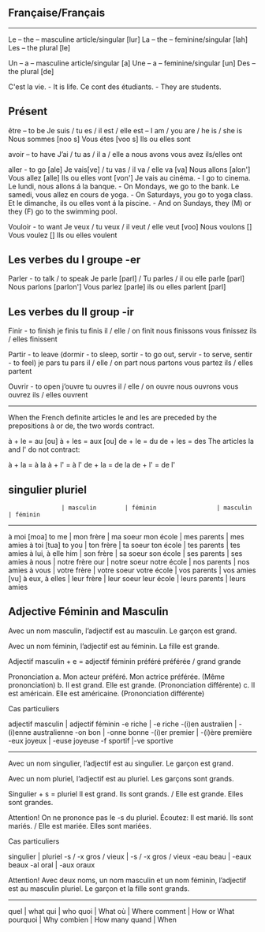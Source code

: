 Française/Français
-------------------------------------------------------------------------
--------------------------------------------------------------------------
Le – the – masculine article/singular [lur]
La – the – feminine/singular [lah]
Les – the plural [le]

Un – a – masculine article/singular [a]
Une – a – feminine/singular [un]
Des – the plural [de]

C'est la vie. - It is life.
Ce cont des étudiants. - They are students.

Présent
---------------------------------------------------------------------------
être – to be
Je suis / tu es / il est / elle est – I am / you are / he is / she is
Nous sommes [noo s]
Vous étes [voo s]
Ils ou elles sont

avoir – to have
J’ai / tu as / il a / elle a
nous avons
vous avez
ils/elles ont

aller - to go [ale]
Je vais[ve] / tu vas / il va / elle va [va]
Nous allons [alon']
Vous allez [alle]
Ils ou elles vont [von']
Je vais au cinéma. - I go to cinema.
Le lundi, nous allons á la banque. - On Mondays, we go to the bank.
Le samedi, vous allez en cours de yoga. - On Saturdays, you go to yoga class.
Et le dimanche, ils ou elles vont á la piscine. - And on Sundays, they (M) or they (F) go to the swimming pool.

Vouloir - to want
Je veux / tu veux / il veut / elle veut [voo]
Nous voulons []
Vous voulez []
Ils ou elles voulent


Les verbes du I groupe -er
---------------------------------------------------------------------------
Parler - to talk / to speak
Je parle [parl] / Tu parles / il ou elle parle [parl]
Nous parlons [parlon']
Vous parlez [parle]
ils ou elles parlent [parl]

Les verbes du II group -ir
---------------------------------------------------------------------------

Finir - to finish
je finis
tu finis
il / elle / on finit
nous finissons
vous finissez
ils / elles finissent

Partir - to leave (dormir - to sleep, sortir - to go out, servir - to serve, sentir - to feel)
je pars
tu pars
il / elle / on part
nous partons
vous partez
ils / elles partent

Ouvrir - to open
j’ouvre
tu ouvres
il / elle / on ouvre
nous ouvrons
vous ouvrez
ils / elles ouvrent

----------------------------------------------------------------------------
When the French definite articles le and les are preceded by the prepositions à or de, the two words contract.

à + le = au [ou]
à + les = aux [ou]
de + le = du
de + les = des
The articles la and l' do not contract:

à + la = à la
à + l' = à l'
de + la = de la
de + l' = de l'


singulier pluriel
----------------------------------------------------------------------------------------
                   | masculin        | féminin                 | masculin      | féminin
----------------------------------------------------------------------------------------                   
à moi [moa] to me  | mon frère       | ma soeur mon école      | mes parents   | mes amies
à toi [tua] to you | ton frère       | ta soeur ton école      | tes parents   | tes amies
à lui, à elle him  | son frère       | sa soeur son école      | ses parents   | ses amies
à nous             | notre frère our | notre soeur notre école | nos parents   | nos amies
à vous             | votre frère     | votre soeur votre école | vos parents   | vos amies [vu]
à eux, à elles     | leur frère      | leur soeur leur école   | leurs parents | leurs amies


Adjective Féminin and Masculin
-----------------------------------------------------------------------------------------
Avec un nom masculin, l’adjectif est au masculin.
Le garçon est grand.

Avec un nom féminin, l’adjectif est au féminin.
La fille est grande.

Adjectif masculin + e = adjectif féminin
préféré préférée / grand grande

Prononciation
a. Mon acteur préféré. Mon actrice préférée. (Même prononciation)
b. Il est grand. Elle est grande. (Prononciation différente)
c. Il est américain. Elle est américaine. (Prononciation différente)

Cas particuliers

adjectif masculin | adjectif féminin
-e riche          | -e riche
-(i)en australien | -(i)enne australienne
-on bon           | -onne bonne
-(i)er premier    | -(i)ère première
-eux joyeux       | -euse joyeuse
-f sportif        |-ve sportive

------------------------------------------------------------------------------

Avec un nom singulier, l’adjectif est au singulier.
Le garçon est grand.

Avec un nom pluriel, l’adjectif est au pluriel.
Les garçons sont grands.

Singulier + s = pluriel
Il est grand. Ils sont grands. / Elle est grande. Elles sont grandes.

Attention! On ne prononce pas le -s du pluriel. Écoutez: Il est marié. Ils sont mariés. / Elle est mariée. Elles sont mariées.

Cas particuliers

singulier            | pluriel
-s / -x gros / vieux | -s / -x gros / vieux
-eau beau            | -eaux beaux
-al oral             | -aux oraux

Attention! Avec deux noms, un nom masculin et un nom féminin, l’adjectif est au masculin pluriel.
Le garçon et la fille sont grands.

-----------------------------------------------------------------------------

quel     | what
qui      | who
quoi     | What
où       | Where
comment  | How or What
pourquoi | Why
combien  | How many
quand    | When
